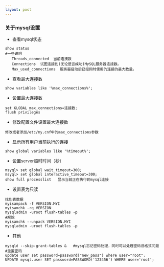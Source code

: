 ```yaml
---
layout: post
---
```


### 关于mysql设置

- 查看mysql状态

```
show status
#一些说明
   Threads_connected  当前连接数
   Connections  试图连接到(无论是否成功)MySQL服务器连接数。
   Max_used_connections  服务器启动后已经同时使用的连接的最大数量。
```

- 查看最大连接数

```
show variables like '%max_connections%';
```

- 设置最大连接数

```
set GLOBAL max_connections=连接数;
flush privileges
```

- 修改配置文件设置最大连接数

```
修改或者添加/etc/my.cnf中的max_connections参数
```

- 显示所有用户当前执行的连接

```
show global variables like '%timeout%';
```

- 设置server超时时间（秒）

```
msyql> set global wait_timeout=300;
msyql> set global interactive_timeout=300;
show full processlist   显示当前正在执行的mysql连接
```

- 设置表为只读

```
找到表数据
myisampack -f VERSION.MYI
myisamchk -rq VERSION
mysqladmin -uroot flush-tables -p
#解除
myisamchk --unpack VERSION.MYI
mysqladmin -uroot flush-tables -p
```

- 其他

```  
mysqld --skip-grant-tables &   #mysql忘记密码处理，同时可以处理密码旧格式问题
#重置密码
update user set password=password("new_pass") where user="root";
UPDATE mysql.user SET password=PASSWORD('123456') WHERE user='root';
```
